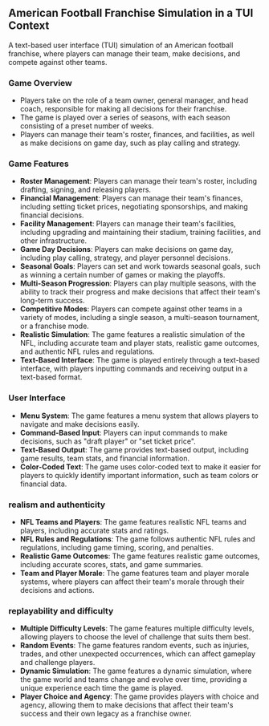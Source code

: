 ## American Football Franchise Simulation in a TUI Context

A text-based user interface (TUI) simulation of an American football franchise, where players can manage their team, make decisions, and compete against other teams.

### Game Overview

* Players take on the role of a team owner, general manager, and head coach, responsible for making all decisions for their franchise.
* The game is played over a series of seasons, with each season consisting of a preset number of weeks.
* Players can manage their team's roster, finances, and facilities, as well as make decisions on game day, such as play calling and strategy.

### Game Features

* **Roster Management**: Players can manage their team's roster, including drafting, signing, and releasing players.
* **Financial Management**: Players can manage their team's finances, including setting ticket prices, negotiating sponsorships, and making financial decisions.
* **Facility Management**: Players can manage their team's facilities, including upgrading and maintaining their stadium, training facilities, and other infrastructure.
* **Game Day Decisions**: Players can make decisions on game day, including play calling, strategy, and player personnel decisions.
* **Seasonal Goals**: Players can set and work towards seasonal goals, such as winning a certain number of games or making the playoffs.
* **Multi-Season Progression**: Players can play multiple seasons, with the ability to track their progress and make decisions that affect their team's long-term success.
* **Competitive Modes**: Players can compete against other teams in a variety of modes, including a single season, a multi-season tournament, or a franchise mode.
* **Realistic Simulation**: The game features a realistic simulation of the NFL, including accurate team and player stats, realistic game outcomes, and authentic NFL rules and regulations.
* **Text-Based Interface**: The game is played entirely through a text-based interface, with players inputting commands and receiving output in a text-based format.

### User Interface

* **Menu System**: The game features a menu system that allows players to navigate and make decisions easily.
* **Command-Based Input**: Players can input commands to make decisions, such as "draft player" or "set ticket price".
* **Text-Based Output**: The game provides text-based output, including game results, team stats, and financial information.
* **Color-Coded Text**: The game uses color-coded text to make it easier for players to quickly identify important information, such as team colors or financial data.

### realism and authenticity 

* **NFL Teams and Players**: The game features realistic NFL teams and players, including accurate stats and ratings.
* **NFL Rules and Regulations**: The game follows authentic NFL rules and regulations, including game timing, scoring, and penalties.
* **Realistic Game Outcomes**: The game features realistic game outcomes, including accurate scores, stats, and game summaries.
* **Team and Player Morale**: The game features team and player morale systems, where players can affect their team's morale through their decisions and actions.

### replayability and difficulty 

* **Multiple Difficulty Levels**: The game features multiple difficulty levels, allowing players to choose the level of challenge that suits them best.
* **Random Events**: The game features random events, such as injuries, trades, and other unexpected occurrences, which can affect gameplay and challenge players.
* **Dynamic Simulation**: The game features a dynamic simulation, where the game world and teams change and evolve over time, providing a unique experience each time the game is played.
* **Player Choice and Agency**: The game provides players with choice and agency, allowing them to make decisions that affect their team's success and their own legacy as a franchise owner.